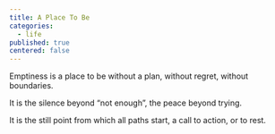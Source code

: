 ```yaml
---
title: A Place To Be
categories:
  - life
published: true
centered: false
---
```


Emptiness
is a place to be
without a plan,
without regret,
without boundaries.

It is the silence
beyond “not enough”,
the peace
beyond trying.

It is the still point
from which all paths start,
a call to action,
or to rest.

